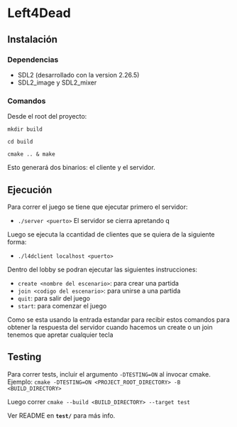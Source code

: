 # Left4Dead

## Instalación

### Dependencias

* SDL2 (desarrollado con la version 2.26.5)
* SDL2_image y SDL2_mixer

### Comandos

Desde el root del proyecto:

`mkdir build`

`cd build`

`cmake .. & make`

Esto generará dos binarios: el cliente y el servidor.

## Ejecución

Para correr el juego se tiene que ejecutar primero el servidor:
* `./server <puerto>`
El servidor se cierra apretando q

Luego se ejecuta la ccantidad de clientes que se quiera de la siguiente forma:
* `./l4dclient localhost <puerto>`

Dentro del lobby se podran ejecutar las siguientes instrucciones:
* `create <nombre del escenario>`: para crear una partida
* `join <codigo del escenario>`: para unirse a una partida
* `quit`: para salir del juego
* `start`: para comenzar el juego

Como se esta usando la entrada estandar para recibir estos comandos para obtener la respuesta del servidor cuando hacemos un create o un join tenemos que apretar cualquier tecla

## Testing

Para correr tests, incluir el argumento `-DTESTING=ON` al invocar cmake. Ejemplo: `cmake -DTESTING=ON <PROJECT_ROOT_DIRECTORY> -B <BUILD_DIRECTORY>`

Luego correr `cmake --build <BUILD_DIRECTORY> --target test`

Ver README en **`test/`** para más info.